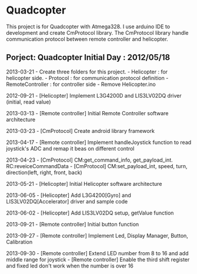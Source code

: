 Quadcopter
==========

This project is for Quadcopter with Atmega328.
I use arduino IDE to development and create CmProtocol library.
The CmProtocol library handle communication protocol between remote controller and helicopter.



Porject: Quadcopter
Initial Day : 2012/05/18
---------------------------
2013-03-21
	- Create three folders for this project.
		- Helicopter : for helicopter side.
		- Protocol : for communication protocol definition
		- RemoteController : for controller side
	- Remove Helicopter.ino

2012-09-21
    - [Helicopter] Implement L3G4200D and LIS3LV02DQ driver (initial, read value)
	
2013-03-13
	- [Remote controller] Initial Remote Controller software architecture
	
2013-03-23
	- [CmProtocol] Create android library framework
	
2013-04-17
	- [Remote controller] Implement handleJoystick function to read joystick's ADC and remap it beas on different control
	
2013-04-23
	- [CmProtocol] CM:get_command_info, get_payload_int. RC:reveiceCommandData
	- [CmProtocol] CM:set_payload_int, speed, turn, direction(left, right, front, back)
	
2013-05-21
	- [Helicopter] Initial Helicopter software architecture

2013-06-05
	- [Helicopter] Add L3G4200[Gyro] and LIS3LV02DQ[Accelerator] driver and sample code
	
2013-06-02
	- [Helicopter] Add LIS3LV02DQ setup, getValue function

2013-09-21
	- [Remote controller] Initial button function
	
2013-09-27
	- [Remote controller] Implement Led, Display Manager, Button, Calibration
	
2013-09-30
	- [Remote controller] Extend LED number from 8 to 16 and add middle range for joystick
	- [Remote controller] Enable the third shift register and fixed led don't work when the number is over 16